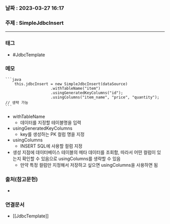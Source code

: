 ### 날짜 : 2023-03-27 16:17
### 주제 : SimpleJdbcInsert
---
### 태그
* #JdbcTemplate 

### 메모
	```java
		this.jdbcInsert = new SimpleJdbcInsert(dataSource)
						.withTableName("item")
						.usingGeneratedKeyColumns("id");
						.usingColumns("item_name", "price", "quantity"); // 생략 가능
	```
*  withTableName
	* 데이터를 지정할 테이블명을 입력
* usingGeneratedKeyColumns
	* key를 생성하는 PK 컬럼 명을 지정
* usingColumns
	* INSERT SQL에 사용할 컬럼 지정
* 생성 지점에 데이터베이스 테이블의 메타 데이터를 조회함, 따라서 어떤 컬럼이 있는지 확인할 수 있음으로 usingColumns를 생략할 수 있음
	* 만약 특정 컬럼만 지정해서 저장하고 싶으면 usingColumns을 사용하면 됨

### 출처(참고문헌)
-  

### 연결문서
- [[JdbcTemplate]]